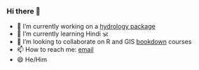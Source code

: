 ### Hi there 👋

<!--
**brownhr/brownhr** is a ✨ _special_ ✨ repository because its `README.md` (this file) appears on your GitHub profile.

Here are some ideas to get you started: -->

- 🔭 I’m currently working on a [hydrology package](https://github.com/brownhr/excess)
- 🌱 I’m currently learning Hindi 🕉️
- 👯 I’m looking to collaborate on R and GIS [bookdown](https://github.com/yihui/bookdown) courses
- 📫 How to reach me: [email](mailto:brownhr314@gmail.com)
- 😄 He/Him
